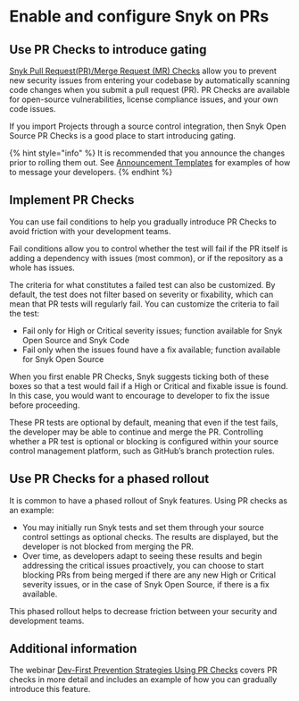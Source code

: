 # Enable and configure Snyk on PRs

## Use PR Checks to introduce gating

[Snyk Pull Request(PR)/Merge Request (MR) Checks](../../../scan-using-snyk/pull-requests/pull-request-checks/) allow you to prevent new security issues from entering your codebase by automatically scanning code changes when you submit a pull request (PR). PR Checks are available for open-source vulnerabilities, license compliance issues, and your own code issues.

If you import Projects through a source control integration, then Snyk Open Source PR Checks is a good place to start introducing gating.&#x20;

{% hint style="info" %}
It is recommended that you announce the changes prior to rolling them out. See [Announcement Templates](announcement-templates-for-prevention.md) for examples of how to message your developers.
{% endhint %}

## Implement PR Checks

You can use fail conditions to help you gradually introduce PR Checks to avoid friction with your development teams.

Fail conditions allow you to control whether the test will fail if the PR itself is adding a dependency with issues (most common), or if the repository as a whole has issues.

The criteria for what constitutes a failed test can also be customized. By default, the test does not filter based on severity or fixability, which can mean that PR tests will regularly fail. You can customize  the criteria to fail the test:

* Fail only for High or Critical severity issues; function available for Snyk Open Source and Snyk Code
* Fail only when the issues found have a fix available; function available for Snyk Open Source

When you first enable PR Checks, Snyk suggests ticking both of these boxes so that a test would fail if a High or Critical and fixable issue is found. In this case, you would want to encourage to developer to fix the issue before proceeding.

These PR tests are optional by default, meaning that even if the test fails, the developer may be able to continue and merge the PR. Controlling whether a PR test is optional or blocking is configured within your source control management platform, such as GitHub’s branch protection rules.

## Use PR Checks for a phased rollout

It is common to have a phased rollout of Snyk features. Using PR checks as an example:

* You may initially run Snyk tests and set them through your source control settings as optional checks. The results are displayed, but the developer is not blocked from merging the PR.&#x20;
* Over time, as developers adapt to seeing these results and begin addressing the critical issues proactively, you can choose to start blocking PRs from being merged if there are any new High or Critical severity issues, or in the case of Snyk Open Source, if there is a fix available.&#x20;

This phased rollout helps to decrease friction between your security and development teams.

## Additional information

The webinar [Dev-First Prevention Strategies Using PR Checks](https://www.youtube.com/watch?v=6x33EJW\_d\_E) covers PR checks in more detail and includes an example of how you can gradually introduce this feature.
